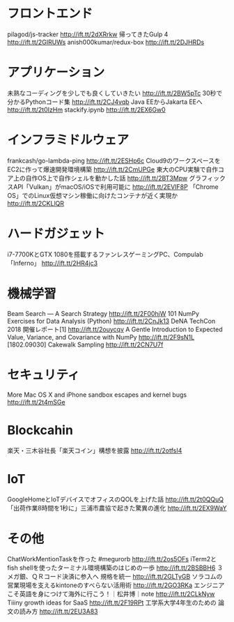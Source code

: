 # フロントエンド
pilagod/js-tracker http://ift.tt/2dXRrkw
帰ってきたGulp 4 http://ift.tt/2GIRUWs
anish000kumar/redux-box http://ift.tt/2DJHRDs

# アプリケーション
未熟なコーディングを少しでも良くしていきたい http://ift.tt/2BW5pTc
30秒で分かるPythonコード集 http://ift.tt/2CJ4vqb
Java EEからJakarta EEへ http://ift.tt/2t0IzHm
stackify.ipynb http://ift.tt/2EX6Gw0

# インフラミドルウェア
frankcash/go-lambda-ping http://ift.tt/2ESHp6c
Cloud9のワークスペースをEC2に作って爆速開発環境構築 http://ift.tt/2CmUPGe
東大のCPU実験で自作コア上の自作OS上で自作シェルを動かした話 http://ift.tt/2BT3Mpw
グラフィックスAPI「Vulkan」がmacOS/iOSで利用可能に http://ift.tt/2EVIF8P
「Chrome OS」でのLinux仮想マシン稼働に向けたコンテナが近く実現か http://ift.tt/2CKLlQR

# ハードガジェット
i7-7700KとGTX 1080を搭載するファンレスゲーミングPC、Compulab「Inferno」 http://ift.tt/2HR4jc3

# 機械学習
Beam Search — A Search Strategy http://ift.tt/2F00hjW
101 NumPy Exercises for Data Analysis (Python) http://ift.tt/2CnJk13
DeNA TechCon 2018 開催レポート[1] http://ift.tt/2ouycqv
A Gentle Introduction to Expected Value, Variance, and Covariance with NumPy http://ift.tt/2F9sN1L
[1802.09030] Cakewalk Sampling http://ift.tt/2CN7U7f

# セキュリティ
More Mac OS X and iPhone sandbox escapes and kernel bugs http://ift.tt/2t4mSGe

# Blockcahin
楽天・三木谷社長「楽天コイン」構想を披露 http://ift.tt/2otfsI4

# IoT
GoogleHomeとIoTデバイスでオフィスのQOLを上げた話 http://ift.tt/2t0QQuQ
「出荷作業8時間を1秒に」三浦市農協で起きた驚異の進化 http://ift.tt/2EX9WaY

# その他
ChatWorkMentionTaskを作った #megurorb http://ift.tt/2os5OFs
iTerm2とfish shellを使ったターミナル環境構築のはじめの一歩 http://ift.tt/2BSBBH6
３メガ銀、ＱＲコード決済に参入へ 規格を統一 http://ift.tt/2GLTyGB
ソラコムの営業現場を支えるkintoneのすべらない活用術 http://ift.tt/2GO3RKa
エンジニアこそ英語を身につけて海外に行こう！｜松井博｜note http://ift.tt/2CLkNyw
Tiiiny growth ideas for SaaS http://ift.tt/2F19RPt
工学系大学4年生のための 論文の読み方 http://ift.tt/2EU3A83
